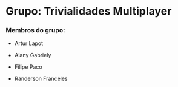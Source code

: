 # Grupo: Trivialidades Multiplayer

### Membros do grupo:

- Artur Lapot

- Alany Gabriely

- Filipe Paco

- Randerson Franceles

